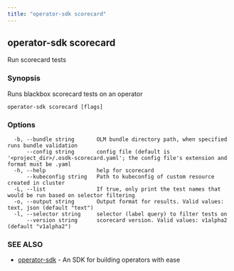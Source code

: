 ```yaml
---
title: "operator-sdk scorecard"
---
```

## operator-sdk scorecard

Run scorecard tests

### Synopsis

Runs blackbox scorecard tests on an operator


```
operator-sdk scorecard [flags]
```

### Options

```
  -b, --bundle string       OLM bundle directory path, when specified runs bundle validation
      --config string       config file (default is '<project_dir>/.osdk-scorecard.yaml'; the config file's extension and format must be .yaml
  -h, --help                help for scorecard
      --kubeconfig string   Path to kubeconfig of custom resource created in cluster
  -L, --list                If true, only print the test names that would be run based on selector filtering
  -o, --output string       Output format for results. Valid values: text, json (default "text")
  -l, --selector string     selector (label query) to filter tests on
      --version string      scorecard version. Valid values: v1alpha2 (default "v1alpha2")
```

### SEE ALSO

* [operator-sdk](../operator-sdk)	 - An SDK for building operators with ease

